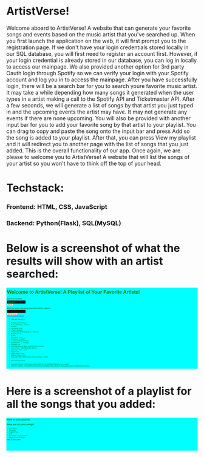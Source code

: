 # ArtistVerse!

Welcome aboard to ArtistVerse! A website that can generate your favorite songs and events based on the music artist that you've searched up. When you first launch the application on the web, it will first prompt you to the registration page. If we don't have your login credentials stored locally in our SQL database, you will first need to register an account first. However, if your login credential is already stored in our database, you can log in locally to access our mainpage. We also provided another option for 3rd party Oauth login through Spotify so we can verify your login with your Spotify account and log you in to access the mainpage. After you have successfully login, there will be a search bar for you to search youre favorite music artist. It may take a while depending how many songs it generated when the user types in a artist making a call to the Spotify API and Ticketmaster API. After a few seconds, we will generate a list of songs by that artist you just typed in and the upcoming events the artist may have. It may not generate any events if there are none upcoming. You will also be provided with another input bar for you to add your favorite song by that artist to your playlist. You can drag to copy and paste the song onto the input bar and press Add so the song is added to your playlist. After that, you can press View my playlist and it will redirect you to another page with the list of songs that you just added. This is the overall functionality of our app. Once again, we are please to welcome you to ArtistVerse! A website that will list the songs of your artist so you won't have to think off the top of your head.

# Techstack: 
### Frontend: HTML, CSS, JavaScript
### Backend: Python(Flask), SQL(MySQL)

# Below is a screenshot of what the results will show with an artist searched:
![Description of the image](website.png)

# Here is a screenshot of a playlist for all the songs that you added:
![Description of the image](playlist.png)
